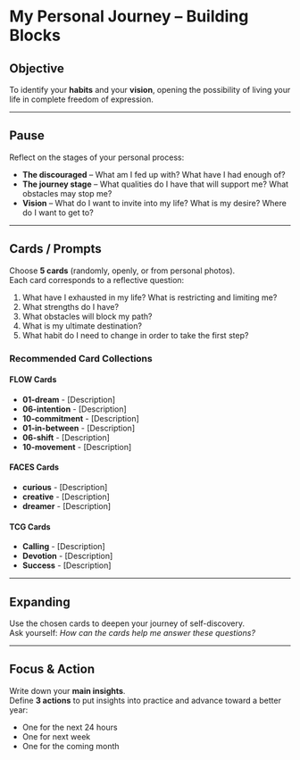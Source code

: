 # My Personal Journey – Building Blocks

## Objective
To identify your **habits** and your **vision**, opening the possibility of living your life in complete freedom of expression.

---

## Pause
Reflect on the stages of your personal process:  
- **The discouraged** – What am I fed up with? What have I had enough of?  
- **The journey stage** – What qualities do I have that will support me? What obstacles may stop me?  
- **Vision** – What do I want to invite into my life? What is my desire? Where do I want to get to?

---

## Cards / Prompts
Choose **5 cards** (randomly, openly, or from personal photos).  
Each card corresponds to a reflective question:

1. What have I exhausted in my life? What is restricting and limiting me?  
2. What strengths do I have?  
3. What obstacles will block my path?  
4. What is my ultimate destination?  
5. What habit do I need to change in order to take the first step?


### Recommended Card Collections

#### FLOW Cards
- **01-dream** - [Description]
- **06-intention** - [Description]
- **10-commitment** - [Description]
- **01-in-between** - [Description]
- **06-shift** - [Description]
- **10-movement** - [Description]

#### FACES Cards
- **curious** - [Description]
- **creative** - [Description]
- **dreamer** - [Description]

#### TCG Cards
- **Calling** - [Description]
- **Devotion** - [Description]
- **Success** - [Description]

---

## Expanding
Use the chosen cards to deepen your journey of self-discovery.  
Ask yourself: *How can the cards help me answer these questions?*

---

## Focus & Action
Write down your **main insights**.  
Define **3 actions** to put insights into practice and advance toward a better year:  
- One for the next 24 hours  
- One for next week  
- One for the coming month
